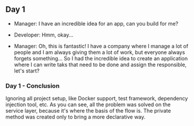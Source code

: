 ## Day 1

- Manager: I have an incredible idea for an app, can you build for me?

- Developer: Hmm, okay...

- Manager: Oh, this is fantastic! I have a company where I manage a lot of people and I am always giving them a lot of work, but everyone always forgets something... So I had the incredible idea to create an application where I can write taks that need to be done and assign the responsible, let's start?

### Day 1 - Conclusion

Ignoring all project setup, like Docker support, test framework, dependency injection tool, etc. As you can see, all the problem was solved on the service layer, because it's where the basis of the flow is. The private method was created only to bring a more declarative way.
